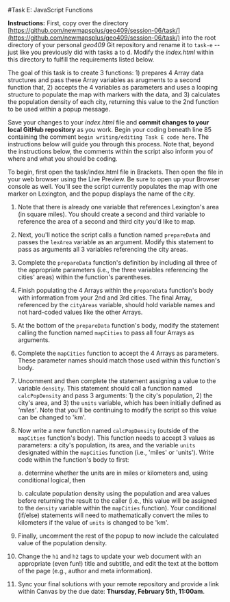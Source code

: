 #Task E: JavaScript Functions

**Instructions:** First, copy over the directory [https://github.com/newmapsplus/geo409/session-06/task/](https://github.com/newmapsplus/geo409/session-06/task/) into the root directory of your personal *geo409* Git repository and rename it to `task-e` -- just like you previously did with tasks a to d. Modify the *index.html* within this directory to fulfill the requirements listed below. 

The goal of this task is to create 3 functions: 1) prepares 4 Array data structures and pass these Array variables as arugments to a second function that, 2) accepts the 4 variables as parameters and uses a looping structure to populate the map with markers with the data, and 3) calculates the population density of each city, returning this value to the 2nd function to be used within a popup message. 

Save your changes to your *index.html* file and **commit changes to your local GitHub repository** as you work. Begin your coding beneath line 85 containing the comment `begin writing/editing Task E code here`. The instructions below will guide you through this process. Note that, beyond the instructions below, the comments within the script also inform you of where and what you should be coding.

To begin, first open the task/index.html file in Brackets. Then open the file in your web browser using the Live Preview. Be sure to open up your Browser console as well. You'll see the script currently populates the map with one marker on Lexington, and the popup displays the name of the city.

1. Note that there is already one variable that references Lexington's area (in square miles). You should create a second and third variable to reference the area of a second and third city you'd like to map.

2. Next, you'll notice the script calls a function named `prepareData` and passes the `lexArea` variable as an argument. Modify this statement to pass as arguments all 3 variables referencing the city areas.

3. Complete the `prepareData` function's definition by including all three of the appropriate parameters (i.e., the three variables referencing the cities' areas) within the function's parentheses. 

4. Finish populating the 4 Arrays within the `prepareData` function's body with information from your 2nd and 3rd cities. The final Array, referenced by the `cityAreas` variable, should hold variable names and not hard-coded values like the other Arrays.

5. At the bottom of the `prepareData` function's body, modify the statement calling the function named `mapCities` to pass all four Arrays as arguments.

6. Complete the `mapCities` function to accept the 4 Arrays as parameters. These parameter names should match those used within this function's body.

7. Uncomment and then complete the statement assigning a value to the variable `density`. This statement should call a function named `calcPopDensity` and pass 3 arguments: 1) the city's population, 2) the city's area, and 3) the `units` variable, which has been initially defined as *'miles'*. Note that you'll be continuing to modify the script so this value can be changed to 'km'. 

8. Now write a new function named `calcPopDensity` (outside of the `mapCities` function's body). This function needs to accept 3 values as parameters: a city's population, its area, and the variable `units` designated within the `mapCities` function (i.e., 'miles' or 'units'). Write code within the function's body to first:

    a. determine whether the units are in miles or kilometers and, using conditional logical, then
    
    b. calculate population density using the population and area values before returning the result to the caller (i.e., this value will be assigned to the `density` variable within the `mapCities` function). Your conditional (if/else) statements will need to mathematically convert the miles to kilometers if the value of `units` is changed to be 'km'.
    
9. Finally, uncomment the rest of the popup to now include the calculated value of the population density.

10. Change the `h1` and `h2` tags to update your web document with an appropriate (even fun!) title and subtitle, and edit the text at the bottom of the page (e.g., author and meta information).

11. Sync your final solutions with your remote repository and provide a link within Canvas by the due date: **Thursday, February 5th, 11:00am**.